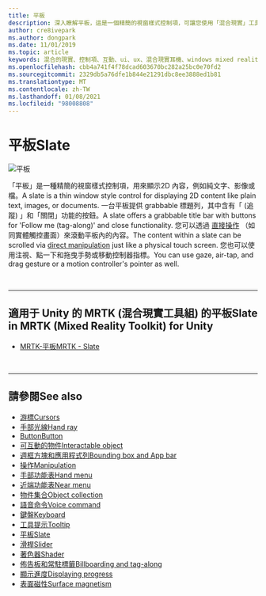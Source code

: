 ```yaml
---
title: 平板
description: 深入瞭解平板，這是一個精簡的視窗樣式控制項，可讓您使用「混合現實」工具組來顯示2D 內容。
author: cre8ivepark
ms.author: dongpark
ms.date: 11/01/2019
ms.topic: article
keywords: 混合的現實、控制項、互動、ui、ux、混合現實耳機、windows mixed reality 耳機、虛擬實境耳機、HoloLens、平板、MRTK、混合現實工具組
ms.openlocfilehash: cbb4a741f4f78dcad603670bc282a25bc0e70fd2
ms.sourcegitcommit: 2329db5a76dfe1b844e21291dbc8ee3888ed1b81
ms.translationtype: MT
ms.contentlocale: zh-TW
ms.lasthandoff: 01/08/2021
ms.locfileid: "98008808"
---
```

# <a name="slate"></a><span data-ttu-id="978f6-104">平板</span><span class="sxs-lookup"><span data-stu-id="978f6-104">Slate</span></span>

![平板](images/UX_Hero_Slate.jpg)

<span data-ttu-id="978f6-106">「平板」是一種精簡的視窗樣式控制項，用來顯示2D 內容，例如純文字、影像或檔。</span><span class="sxs-lookup"><span data-stu-id="978f6-106">A slate is a thin window style control for displaying 2D content like plain text, images, or documents.</span></span> <span data-ttu-id="978f6-107">一台平板提供 grabbable 標題列，其中含有「 (追蹤) 」和「關閉」功能的按鈕。</span><span class="sxs-lookup"><span data-stu-id="978f6-107">A slate offers a grabbable title bar with buttons for 'Follow me (tag-along)' and close functionality.</span></span> <span data-ttu-id="978f6-108">您可以透過 [直接操作](direct-manipulation.md#2d-slate-interaction) （如同實體觸控畫面）來滾動平板內的內容。</span><span class="sxs-lookup"><span data-stu-id="978f6-108">The content within a slate can be scrolled via [direct manipulation](direct-manipulation.md#2d-slate-interaction) just like a physical touch screen.</span></span> <span data-ttu-id="978f6-109">您也可以使用注視、點一下和拖曳手勢或移動控制器指標。</span><span class="sxs-lookup"><span data-stu-id="978f6-109">You can use gaze, air-tap, and drag gesture or a motion controller's pointer as well.</span></span>

<br>

---

## <a name="slate-in-mrtk-mixed-reality-toolkit-for-unity"></a><span data-ttu-id="978f6-110">適用于 Unity 的 MRTK (混合現實工具組) 的平板</span><span class="sxs-lookup"><span data-stu-id="978f6-110">Slate in MRTK (Mixed Reality Toolkit) for Unity</span></span>

* [<span data-ttu-id="978f6-111">MRTK-平板</span><span class="sxs-lookup"><span data-stu-id="978f6-111">MRTK - Slate</span></span>](https://microsoft.github.io/MixedRealityToolkit-Unity/Documentation/README_Slate.html)

<br>

---

## <a name="see-also"></a><span data-ttu-id="978f6-112">請參閱</span><span class="sxs-lookup"><span data-stu-id="978f6-112">See also</span></span>

* [<span data-ttu-id="978f6-113">游標</span><span class="sxs-lookup"><span data-stu-id="978f6-113">Cursors</span></span>](cursors.md)
* [<span data-ttu-id="978f6-114">手部光線</span><span class="sxs-lookup"><span data-stu-id="978f6-114">Hand ray</span></span>](point-and-commit.md)
* [<span data-ttu-id="978f6-115">Button</span><span class="sxs-lookup"><span data-stu-id="978f6-115">Button</span></span>](button.md)
* [<span data-ttu-id="978f6-116">可互動的物件</span><span class="sxs-lookup"><span data-stu-id="978f6-116">Interactable object</span></span>](interactable-object.md)
* [<span data-ttu-id="978f6-117">週框方塊和應用程式列</span><span class="sxs-lookup"><span data-stu-id="978f6-117">Bounding box and App bar</span></span>](app-bar-and-bounding-box.md)
* [<span data-ttu-id="978f6-118">操作</span><span class="sxs-lookup"><span data-stu-id="978f6-118">Manipulation</span></span>](direct-manipulation.md)
* [<span data-ttu-id="978f6-119">手部功能表</span><span class="sxs-lookup"><span data-stu-id="978f6-119">Hand menu</span></span>](hand-menu.md)
* [<span data-ttu-id="978f6-120">近端功能表</span><span class="sxs-lookup"><span data-stu-id="978f6-120">Near menu</span></span>](near-menu.md)
* [<span data-ttu-id="978f6-121">物件集合</span><span class="sxs-lookup"><span data-stu-id="978f6-121">Object collection</span></span>](object-collection.md)
* [<span data-ttu-id="978f6-122">語音命令</span><span class="sxs-lookup"><span data-stu-id="978f6-122">Voice command</span></span>](voice-input.md)
* [<span data-ttu-id="978f6-123">鍵盤</span><span class="sxs-lookup"><span data-stu-id="978f6-123">Keyboard</span></span>](keyboard.md)
* [<span data-ttu-id="978f6-124">工具提示</span><span class="sxs-lookup"><span data-stu-id="978f6-124">Tooltip</span></span>](tooltip.md)
* [<span data-ttu-id="978f6-125">平板</span><span class="sxs-lookup"><span data-stu-id="978f6-125">Slate</span></span>](slate.md)
* [<span data-ttu-id="978f6-126">滑桿</span><span class="sxs-lookup"><span data-stu-id="978f6-126">Slider</span></span>](slider.md)
* [<span data-ttu-id="978f6-127">著色器</span><span class="sxs-lookup"><span data-stu-id="978f6-127">Shader</span></span>](shader.md)
* [<span data-ttu-id="978f6-128">佈告板和常駐標籤</span><span class="sxs-lookup"><span data-stu-id="978f6-128">Billboarding and tag-along</span></span>](billboarding-and-tag-along.md)
* [<span data-ttu-id="978f6-129">顯示進度</span><span class="sxs-lookup"><span data-stu-id="978f6-129">Displaying progress</span></span>](progress.md)
* [<span data-ttu-id="978f6-130">表面磁性</span><span class="sxs-lookup"><span data-stu-id="978f6-130">Surface magnetism</span></span>](surface-magnetism.md)
